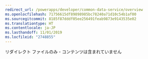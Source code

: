 ```yaml
---
redirect_url: /powerapps/developer/common-data-service/overview
ms.openlocfilehash: 71756615df89898985bc78240a71d10c54b1af00
ms.sourcegitcommit: 8185f87dddf05ee256491feab9873e9143535e02
ms.translationtype: HT
ms.contentlocale: ja-JP
ms.lasthandoff: 11/01/2019
ms.locfileid: "2748855"
---
```

リダイレクト ファイルのみ - コンテンツは含まれていません